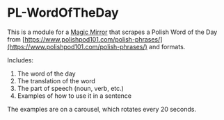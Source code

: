 # PL-WordOfTheDay

This is a module for a [Magic Mirror](https://github.com/MichMich/MagicMirror) that scrapes a Polish Word of the Day from [https://www.polishpod101.com/polish-phrases/](https://www.polishpod101.com/polish-phrases/) and formats.

Includes:
1. The word of the day
2. The translation of the word
3. The part of speech (noun, verb, etc.)
4. Examples of how to use it in a sentence

The examples are on a carousel, which rotates every 20 seconds. 
